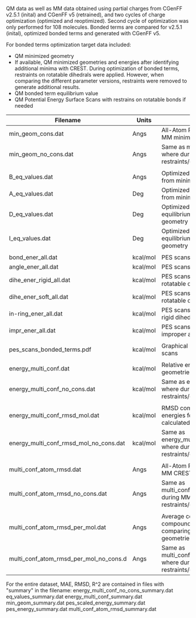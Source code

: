 QM data as well as MM data obtained using partial charges from CGenFF v2.5.1 (inital) and CGenFF v5 (retrained), and two cycles of charge optimization (optimized and reoptimized). Second cycle of optimization was only performed for 108 molecules. Bonded terms are compared for v2.5.1 (inital), optimized bonded terms and generated with CGenFF v5.

For bonded terms optimization target data included:
 - QM minimized geometry
 - If available, QM minimized geometries and energies after identifying additional minima with CREST.
    During optimization of bonded terms, restraints on rotatable dihedrals were applied.
    However, when comparing the different parameter versions, restraints were removed to generate additional results. 
 - QM bonded term equilibrium value
 - QM Potential Energy Surface Scans with restrains on rotatable bonds if needed

| Filename                                   | Units      | Description                                                                                                 | 
|--------------------------------------------|------------|-------------------------------------------------------------------------------------------------------------| 
| min_geom_cons.dat                          | Angs       | All-Atom RMSD comparing QM and MM minimal energy geometries                                                 |                    
| min_geom_no_cons.dat                       | Angs       | Same as min_geom_cons.dat, where during MM minimization no restraints/constraints were used                 |
|                                            |            |                                                                                                             |
| B_eq_values.dat                            | Angs       | Optimized bond equilibrium value from minimized geometry                                                    |
| A_eq_values.dat                            | Deg        | Optimized angle equilibrium value from minimized geometry                                                   |
| D_eq_values.dat                            | Deg        | Optimized dihedral torsion equilibrium value from minimized geometry                                        |
| I_eq_values.dat                            | Deg        | Optimized improper angle equilibrium value from minimized geometry                                          |
|                                            |            |                                                                                                             |
| bond_ener_all.dat                          | kcal/mol   | PES scans energy points for bonds                                                                           |
| angle_ener_all.dat                         | kcal/mol   | PES scans energy points for angles                                                                          |
| dihe_ener_rigid_all.dat                    | kcal/mol   | PES scans energy points for non-rotatable dihedrals                                                         |
| dihe_ener_soft_all.dat                     | kcal/mol   | PES scans energy points for rotatable dihedrals                                                             |
| in-ring_ener_all.dat                       | kcal/mol   | PES scans energy points for non-rigid dihedrals inside rings                                                |
| impr_ener_all.dat                          | kcal/mol   | PES scans energy points for improper angles                                                                 |
|                                            |            |                                                                                                             |
| pes_scans_bonded_terms.pdf                 | kcal/mol   | Graphical repesentations of PES scans                                                                       |
|                                            |            |                                                                                                             |
| energy_multi_conf.dat                      | kcal/mol   | Relative energies for CREST geometries                                                                      |
| energy_multi_conf_no_cons.dat              | kcal/mol   | Same as energy_multi_conf.dat, where during MM minimization no restraints/constraints were used             |
|                                            |            |                                                                                                             |                          
| energy_multi_conf_rmsd_mol.dat             | kcal/mol   | RMSD compared to QM for relative energies for CREST geometries calculated for each molecule                 |
| energy_multi_conf_rmsd_mol_no_cons.dat     | kcal/mol   | Same as energy_multi_conf_rmsd_mol.dat, where during MM minimization no restraints/constraints were used    |
|                                            |            |                                                                                                             |
| multi_conf_atom_rmsd.dat                   | Angs       | All-Atom RMSD comparing QM and MM CREST geometries                                                          |
| multi_conf_atom_rmsd_no_cons.dat           | Angs       | Same as multi_conf_atom_rmsd.dat, where during MM minimization no restraints/constraints were used          | 
|                                            |            |                                                                                                             | 
| multi_conf_atom_rmsd_per_mol.dat           | Angs       | Average computed for each compound using all-atom RMSD comparing QM and MM CREST geometries                 |
| multi_conf_atom_rmsd_per_mol_no_cons.d     | Angs       | Same as multi_conf_atom_rmsd_per_mol.dat,  where during MM minimization no restraints/constraints were used |

For the entire dataset, MAE, RMSD, R^2 are contained in files with "summary" in the filename:
energy_multi_conf_no_cons_summary.dat
eq_values_summary.dat
energy_multi_conf_summary.dat
min_geom_summary.dat
pes_scaled_energy_summary.dat
pes_energy_summary.dat
multi_conf_atom_rmsd_summary.dat
